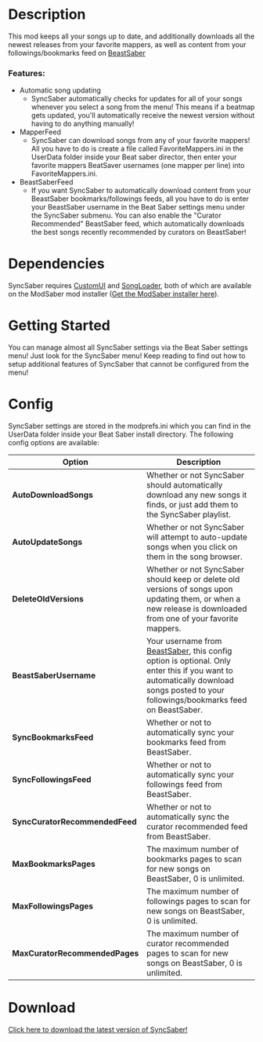 # Description
This mod keeps all your songs up to date, and additionally downloads all the newest releases from your favorite mappers, as well as content from your followings/bookmarks feed on [BeastSaber](https://www.bsaber.com/)
### Features:
- Automatic song updating
   * SyncSaber automatically checks for updates for all of your songs whenever you select a song from the menu! This means if a beatmap gets updated, you'll automatically receive the newest version without having to do anything manually!
- MapperFeed
   * SyncSaber can download songs from any of your favorite mappers! All you have to do is create a file called FavoriteMappers.ini in the UserData folder inside your Beat saber director, then enter your favorite mappers BeatSaver usernames (one mapper per line) into FavoriteMappers.ini.
- BeastSaberFeed
   * If you want SyncSaber to automatically download content from your BeastSaber bookmarks/followings feeds, all you have to do is enter your BeastSaber username in the Beat Saber settings menu under the SyncSaber submenu. You can also enable the "Curator Recommended" BeastSaber feed, which automatically downloads the best songs recently recommended by curators on BeastSaber!

# Dependencies
SyncSaber requires [CustomUI](https://github.com/brian91292/BeatSaber-CustomUI/releases) and [SongLoader](https://www.modsaber.org/mod/song-loader), both of which are available on the ModSaber mod installer ([Get the ModSaber installer here](https://github.com/lolPants/modsaber-installer/releases)).

# Getting Started
You can manage almost all SyncSaber settings via the Beat Saber settings menu! Just look for the SyncSaber menu! Keep reading to find out how to setup additional features of SyncSaber that cannot be configured from the menu!

# Config
SyncSaber settings are stored in the modprefs.ini which you can find in the UserData folder inside your Beat Saber install directory. The following config options are available:

| Option                     | Description                                                                                                                  |
|----------------------------|------------------------------------------------------------------------------------------------------------------------------|
| **AutoDownloadSongs** | Whether or not SyncSaber should automatically download any new songs it finds, or just add them to the SyncSaber playlist. |
| **AutoUpdateSongs**| Whether or not SyncSaber will attempt to auto-update songs when you click on them in the song browser. |
| **DeleteOldVersions**| Whether or not SyncSaber should keep or delete old versions of songs upon updating them, or when a new release is downloaded from one of your favorite mappers. |
| **BeastSaberUsername**| Your username from [BeastSaber](https://bsaber.com), this config option is optional. Only enter this if you want to automatically download songs posted to your followings/bookmarks feed on BeastSaber. |
| **SyncBookmarksFeed**| Whether or not to automatically sync your bookmarks feed from BeastSaber. |
| **SyncFollowingsFeed**| Whether or not to automatically sync your followings feed from BeastSaber. |
| **SyncCuratorRecommendedFeed**| Whether or not to automatically sync the curator recommended feed from BeastSaber. |
| **MaxBookmarksPages**| The maximum number of bookmarks pages to scan for new songs on BeastSaber, 0 is unlimited. |
| **MaxFollowingsPages**| The maximum number of followings pages to scan for new songs on BeastSaber, 0 is unlimited. |
| **MaxCuratorRecommendedPages**| The maximum number of curator recommended pages to scan for new songs on BeastSaber, 0 is unlimited. |

# Download
[Click here to download the latest version of SyncSaber!](https://github.com/brian91292/SyncSaber/releases)
